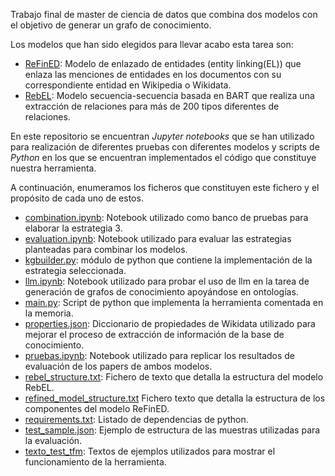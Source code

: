 Trabajo final de master de ciencia de datos que combina dos modelos con el objetivo de generar un grafo de conocimiento.

Los modelos que han sido elegidos para llevar acabo esta tarea son:

* [ReFinED](https://github.com/amazon-science/ReFinED): Modelo de enlazado de entidades (entity linking(EL)) que enlaza las menciones de entidades en los documentos con su correspondiente entidad en Wikipedia o Wikidata.
* [RebEL](https://github.com/Babelscape/rebel): Modelo secuencia-secuencia basada en BART que realiza una extracción de relaciones para más de 200 tipos diferentes de relaciones.


En este repositorio se encuentran *Jupyter notebooks* que se han utilizado para realización de diferentes pruebas con diferentes modelos y scripts de *Python* en los que se encuentran implementados el código que constituye nuestra herramienta.

A continuación, enumeramos los ficheros que constituyen este fichero y el propósito de cada uno de estos.

- [combination.ipynb](./combination.ipynb): Notebook utilizado como banco de pruebas para elaborar la estrategia 3. 
- [evaluation.ipynb](./evaluation.ipynb): Notebook utilizado para evaluar las estrategias planteadas para combinar los modelos.
- [kgbuilder.py](./kgbuilder.py): módulo de python que contiene la implementación de la estrategia seleccionada.
- [llm.ipynb](./llm.ipynb): Notebook utilizado para probar el uso de llm en la tarea de generación de grafos de conocimiento apoyándose en ontologías.
- [main.py](./main.py): Script de python que implementa la herramienta comentada en la memoria.
- [properties.json](./properties.json): Diccionario de propiedades de Wikidata utilizado para mejorar el proceso de extracción de información de la base de conocimiento.
- [pruebas.ipynb](./pruebas.ipynb): Notebook utilizado para replicar los resultados de evaluación de los papers de ambos modelos.
- [rebel_structure.txt](./rebel_structure.txt): Fichero de texto que detalla la estructura del modelo RebEL.
- [refined_model_structure.txt](./refined_model_structure.txt) Fichero texto que detalla la estructura de los componentes del modelo ReFinED.
- [requirements.txt](./requirements.txt): Listado de dependencias de python.
- [test_sample.json](./test_sample.json): Ejemplo de estructura de las muestras utilizadas para la evaluación.
- [texto_test_tfm](./texto_test_tfm): Textos de ejemplos utilizados para mostrar el funcionamiento de la herramienta.

